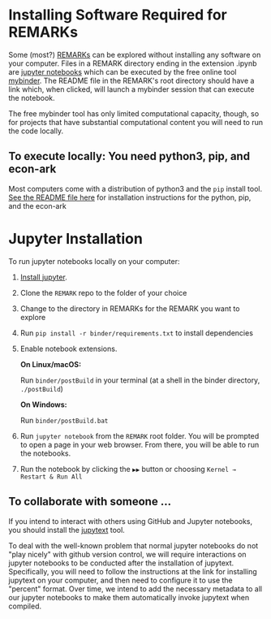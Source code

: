 # Installing Software Required for REMARKs

Some (most?) [REMARKs](https://github.com/econ-ark/REMARK/master/blob/REMARKs) can be explored without installing any software on your computer. Files in a REMARK directory ending in the extension .ipynb are [jupyter notebooks](https://jupyter.org) which can be executed by the free online tool [mybinder](https://mybinder.org). The README file in the REMARK's root directory should have a link which, when clicked, will launch a mybinder session that can execute the notebook.

The free mybinder tool has only limited computational capacity, though, so for projects that have substantial 
computational content you will need to run the code locally.

## To execute locally: You need python3, pip, and econ-ark

Most computers come with a distribution of python3 and the `pip` install tool. [See the README file here](https://github.com/econ-ark/HARK) for installation instructions for the python, pip, and the econ-ark

# Jupyter Installation

To run jupyter notebooks locally on your computer:

1. [Install jupyter](https://jupyter.org/install).
2. Clone the `REMARK` repo to the folder of your choice
2. Change to the directory in REMARKs for the REMARK you want to explore
3. Run `pip install -r binder/requirements.txt` to install dependencies
4. Enable notebook extensions.

   **On Linux/macOS:**

   Run `binder/postBuild` in your terminal (at a shell in the binder directory, `./postBuild`)

   **On Windows:**

   Run `binder/postBuild.bat`

5. Run `jupyter notebook` from the `REMARK` root folder. You will be prompted to open a page in your web browser. From there, you will be able to run the notebooks.
6. Run the notebook by clicking the `▶▶` button or choosing `Kernel → Restart & Run All`

## To collaborate with someone ...

If you intend to interact with others using GitHub and Jupyter notebooks, you should 
install the [jupytext](https://towardsdatascience.com/introducing-jupytext-9234fdff6c57) tool.

To deal with the well-known problem that normal jupyter notebooks do not "play nicely" with github version control, we will require interactions on jupyter notebooks to be conducted after the installation of jupytext.  Specifically, you will need to follow the instructions at the link for installing jupytext on your computer, and then need to configure it to use the "percent" format. Over time, we intend to add the necessary metadata to all our jupyter notebooks to make them automatically invoke jupytext when compiled.

